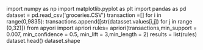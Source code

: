 import numpy as np
import matplotlib.pyplot as plt
import pandas as pd
dataset = pd.read_csv('groceries.CSV')
transaction =[]
for i in range(0,9835):
transactions.append([str(datasset.values[i,j]) for j in range (0,32)])
from apyori import apriori rules= apriori(transactions,min_support = 0.007, min_confidence = 0.5, min_lift = 3,min_length = 2)
results = list(rules)
dataset.head()
dataset.shape
